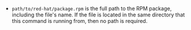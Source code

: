 - `path/to/red-hat/package.rpm` is the full path to the RPM package, including the file's name. If the file is located in the same directory that this command is running from, then no path is required.
